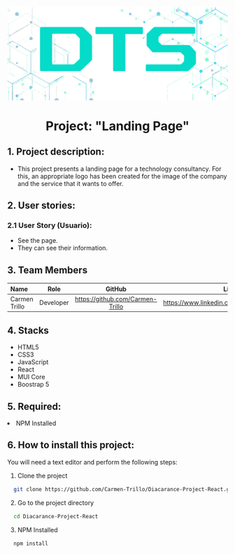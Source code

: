 <div align="center">
<img style="width:250px, margin:12px" src="src/assets/img/logo/logo-DTS-header.png"  alt="Diacarance Technology Solution Logo"/>
</div>
  
<h1 align="center">Project: "Landing Page"</h1>

<h2>1. Project description:</h2>
<ul>
<li>This project presents a landing page for a technology consultancy. For this, an appropriate logo has been created for the image of the company and the service that it wants to offer.</li>
</ul>

<h2>2. User stories:</h2>

<h3>2.1 User Story (Usuario):</h3>
<ul>
<li>See the page.</li>
<li>They can see their information.</li>
</ul>

## 3. Team Members

| Name | Role | GitHub | Likedin |
| :--- | :---: | :---: |:---: |
| Carmen Trillo | Developer | https://github.com/Carmen-Trillo | https://www.linkedin.com/in/carmentrillonavarro/ |


<h2>4. Stacks</h2>
<ul>
<li>HTML5</li>
<li>CSS3</li>
<li>JavaScript</li>
<li>React</li>
<li>MUI Core</li>
<li>Boostrap 5</li>
</ul>

<h2>5. Required:</h2>
<li>NPM Installed</li>

<h2>6. How to install this project:</h2>

You will need a text editor and perform the following steps:

1. Clone the project
```bash
  git clone https://github.com/Carmen-Trillo/Diacarance-Project-React.git
```

2. Go to the project directory
```bash
  cd Diacarance-Project-React
```

3. NPM Installed
```bash
  npm install
```


